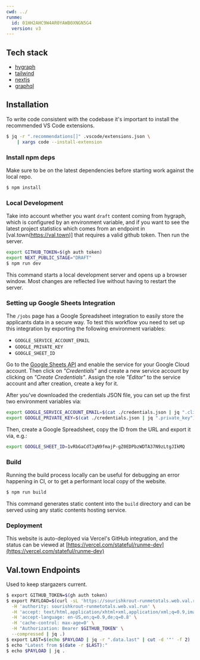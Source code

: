 ```yaml
---
cwd: ../
runme:
  id: 01HH2AHC9W4AR0YAWB0XNGN5G4
  version: v3
---
```


## Tech stack

- [hygraph](https://hygraph.com/)
- [tailwind](https://tailwindcss.com/)
- [nextjs](https://nextjs.org/)
- [graphql](https://graphql.org/)

## Installation

To write code consistent with the codebase it's important to install the recommended VS Code extensions.

```sh {"id":"01HH2AHC9W4AR0YAWB0C47Q4PP"}
$ jq -r ".recommendations[]" .vscode/extensions.json \
    | xargs code --install-extension
```

### Install npm deps

Make sure to be on the latest dependencies before starting work against the local repo.

```sh {"id":"01HH2AHC9W4AR0YAWB0FG39AX8","name":"setup"}
$ npm install
```

### Local Development

Take into account whether you want `draft` content coming from hygraph, which is configured by an environment variable, and if you want to see the latest project statistics which comes from an endpoint in [val.town(https://val.town)] that requires a valid github token. Then run the server.

```sh {"background":"true","id":"01HH2AHC9W4AR0YAWB0HV4Q80P","name":"dev","promptEnv":"never"}
export GITHUB_TOKEN=$(gh auth token)
export NEXT_PUBLIC_STAGE="DRAFT"
$ npm run dev
```

This command starts a local development server and opens up a browser window. Most changes are reflected live without having to restart the server.

### Setting up Google Sheets Integration

The `/jobs` page has a Google Spreadsheet integration to easily store the applicants data in a secure way. To test this workflow you need to set up this integration by exporting the following environment variables:

- `GOOGLE_SERVICE_ACCOUNT_EMAIL`
- `GOOGLE_PRIVATE_KEY`
- `GOOGLE_SHEET_ID`

Go to the [Google Sheets API](https://console.cloud.google.com/marketplace/product/google/sheets.googleapis.com) and enable the service for your Google Cloud account. Then click on _"Credentials"_ and create a new service account by clicking on _"Create Credentials"_. Assign the role _"Editor"_ to the service account and after creation, create a key for it.

After you've downloaded the credentials JSON file, you can set up the first two environment variables via:

```sh {"id":"01HH2AHC9W4AR0YAWB0MB7BSTK"}
export GOOGLE_SERVICE_ACCOUNT_EMAIL=$(cat ./credentials.json | jq ".client_email" | cut -d '"' -f 2)
export GOOGLE_PRIVATE_KEY=$(cat ./credentials.json | jq ".private_key")
```

Then, create a Google Spreadsheet, copy the ID from the URL and export it via, e.g.:

```sh {"id":"01HH2AHC9W4AR0YAWB0P8QM9B4"}
export GOOGLE_SHEET_ID=1vRbGaCdTJqN9fmajP-gZ0EDPbzWDTA37N9zLtgJIkMQ
```

### Build

Running the build process locally can be useful for debugging an error happening in CI, or to get a performant local copy of the website.

```sh {"id":"01HH2AHC9W4AR0YAWB0R2KX67N","name":"npm-run-build"}
$ npm run build
```

This command generates static content into the `build` directory and can be served using any static contents hosting service.

### Deployment

This website is auto-deployed via Vercel's GitHub integration, and the status can be viewed at [https://vercel.com/stateful/runme-dev](https://vercel.com/stateful/runme-dev)

## Val.town Endpoints

Used to keep stargazers current.

```sh {"id":"01HH2AHC9W4AR0YAWB0VWEC1F0","name":"totals","terminalRows":"10"}
$ export GITHUB_TOKEN=$(gh auth token)
$ export PAYLOAD=$(curl -sL 'https://sourishkrout-runmetotals.web.val.run/' \
  -H 'authority: sourishkrout-runmetotals.web.val.run' \
  -H 'accept: text/html,application/xhtml+xml,application/xml;q=0.9,image/avif,image/webp,image/apng,*/*;q=0.8,application/signed-exchange;v=b3;q=0.7' \
  -H 'accept-language: en-US,en;q=0.9,de;q=0.8' \
  -H 'cache-control: max-age=0' \
  -H "Authorization: Bearer $GITHUB_TOKEN" \
  --compressed | jq .)
$ export LAST=$(echo $PAYLOAD | jq -r ".data.last" | cut -d '"' -f 2)
$ echo "Latest from $(date -r $LAST):"
$ echo $PAYLOAD | jq .

```
